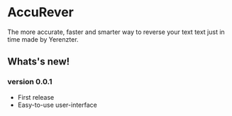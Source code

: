 # AccuRever
The more accurate, faster and smarter way to reverse your text text just in time made by Yerenzter.

## Whats's new!
### version 0.0.1
- First release
- Easy-to-use user-interface
